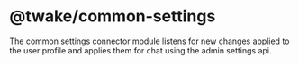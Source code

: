 # @twake/common-settings
The common settings connector module listens for new changes applied to the user profile and applies them for chat using
the admin settings api.